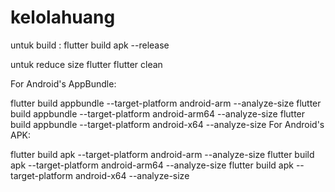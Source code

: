 # kelolahuang

untuk build :
flutter build apk --release

untuk reduce size flutter
flutter clean


For Android's AppBundle:

flutter build appbundle --target-platform android-arm --analyze-size
flutter build appbundle --target-platform android-arm64 --analyze-size
flutter build appbundle --target-platform android-x64 --analyze-size
For Android's APK:

flutter build apk --target-platform android-arm --analyze-size
flutter build apk --target-platform android-arm64 --analyze-size
flutter build apk --target-platform android-x64 --analyze-size
